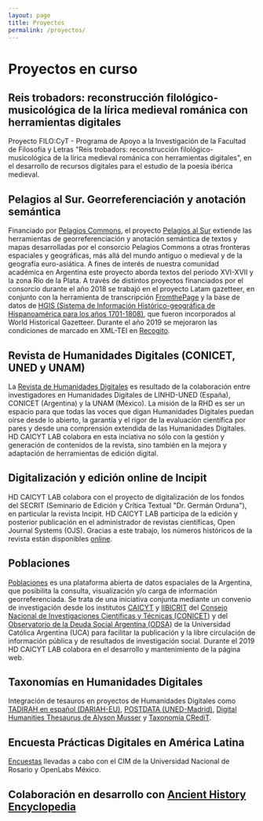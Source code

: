 ```yaml
---
layout: page
title: Proyectos
permalink: /proyectos/
---
```


# Proyectos en curso

## Reis trobadors: reconstrucción filológico-musicológica de la lírica medieval románica con herramientas digitales
Proyecto FILO:CyT - Programa de Apoyo a la Investigación de la Facultad de Filosofía y Letras "Reis trobadors: reconstrucción filológico-musicológica de la lírica medieval románica con herramientas digitales", en el desarrollo de recursos digitales para el estudio de la poesía ibérica medieval.

## Pelagios al Sur. Georreferenciación y anotación semántica
Financiado por [Pelagios Commons](http://commons.pelagios.org/), el proyecto [Pelagios al Sur][pelagios-site] extiende las herramientas de georreferenciación y anotación semántica de textos y mapas desarrolladas por el consorcio Pelagios Commons a otras fronteras espaciales y geográficas, más allá del mundo antiguo o medieval y de la geografía euro-asiática. A fines de interés de nuestra comunidad académica en Argentina este proyecto aborda textos del período XVI-XVII y la zona Río de la Plata. A través de distintos proyectos financiados por el consorcio durante el año 2018 se trabajó en el proyecto Latam gazetteer, en conjunto con la herramienta de transcripción [FromthePage][ftp-site] y la base de datos de [HGIS (Sistema de Información Histórico-geográfica de Hispanoamérica para los años 1701-1808)][hgis-site], que fueron incorporados al World Historical Gazetteer. Durante el año 2019 se mejoraron las condiciones de marcado en XML-TEI en [Recogito][recogito-site].

## Revista de Humanidades Digitales (CONICET, UNED y UNAM)
La [Revista de Humanidades Digitales][revistahd-site] es resultado de la colaboración entre investigadores en Humanidades Digitales de LINHD-UNED (España), CONICET (Argentina) y la UNAM (México). La misión de la RHD es ser un espacio para que todas las voces que digan Humanidades Digitales puedan oírse desde lo abierto, la garantía y el rigor de la evaluación científica por pares y desde una comprensión extendida de las Humanidades Digitales. 
HD CAICYT LAB colabora en esta inciativa no sólo con la gestión y generación de contenidos de la revista, sino también en la mejora y adaptación de herramientas de edición digital.

## Digitalización y edición online de Incipit
HD CAICYT LAB colabora con el proyecto de digitalización de los fondos del SECRIT (Seminario de Edición y Crítica Textual "Dr. Germán Orduna"), en particular la revista Incipit. HD CAICYT LAB participa de la edición y posterior publicación en el administrador de revistas científicas, Open Journal Systems (OJS). Gracias a este trabajo, los números históricos de la revista están disponibles [online][incipit-site].

## Poblaciones
[Poblaciones][pobl-site] es una plataforma abierta de datos espaciales de la Argentina, que posibilita la consulta, visualización y/o carga de información georreferenciada. Se trata de una iniciativa conjunta mediante un convenio de investigación desde los institutos [CAICYT][caicyt-site] y [IIBICRIT][iibicrit-site] del [Consejo Nacional de Investigaciones Científicas y Técnicas (CONICET)][conicet-site] y del [Observatorio de la Deuda Social Argentina (ODSA)][odsa-site] de la Universidad Católica Argentina (UCA) para facilitar la publicación y la libre circulación de información pública y de resultados de investigación social.
Durante el 2019 HD CAICYT LAB colabora en el desarrollo y mantenimiento de la página web.
 
## Taxonomías en Humanidades Digitales
Integración de tesauros en proyectos de Humanidades Digitales como [TADIRAH en español (DARIAH-EU)][tadirah-site], [POSTDATA (UNED-Madrid)][postdata-site], [Digital Humanities Thesaurus de Alyson Musser][alyson-site] y [Taxonomía CRediT][credit-site].

## Encuesta Prácticas Digitales en América Latina
[Encuestas][encuesta-site] llevadas a cabo con el CIM de la Universidad Nacional de Rosario y OpenLabs México.

## Colaboración en desarrollo con [Ancient History Encyclopedia][ahe-site]

[pelagios-site]: http://commons.pelagios.org/2017/08/pelagios-commons-al-sur-extending-pelagios-to-the-south-of-the-american-continent-2/
[revistahd-site]: http://revistas.uned.es/index.php/RHD/
[incipit-site]:[http://www.iibicrit-conicet.gov.ar/ojs/index.php/incipit/index]
[caicyt-site]: http://www.caicyt-conicet.gov.ar/sitio/
[pobl-site]: https://poblaciones.org/
[tadirah-site]: http://www.vocabularyserver.com/tadirah/es/index.php
[postdata-site]: http://www.vocabularyserver.com/lab/postdata/portalthes/home.php
[odsa-site]: http://uca.edu.ar/es/observatorio-de-la-deuda-social-argentina
[encuesta-site]: http://openlabs.limequery.com/954661?lang=es-MX
[ahe-site]: https://www.ancient.eu/
[conicet-site]: https://www.conicet.gov.ar/
[iibicrit-site]: http://www.iibicrit-conicet.gov.ar/
[hgis-site]: https://www.hgis-indias.net/
[ftp-site]: https://fromthepage.com/
[recogito-site]: https://recogito.pelagios.org/
[alyson-site]: https://vocabularyserver.com/dhthesaurus/
[credit-site]: http://hdlab.space/taxonomia/
